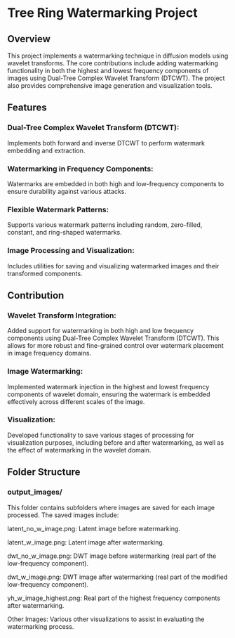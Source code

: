 # Tree Ring Watermarking Project
## Overview
This project implements a watermarking technique in diffusion models using wavelet transforms. The core contributions include adding watermarking functionality in both the highest and lowest frequency components of images using Dual-Tree Complex Wavelet Transform (DTCWT). The project also provides comprehensive image generation and visualization tools.

## Features
### Dual-Tree Complex Wavelet Transform (DTCWT): 
  Implements both forward and inverse DTCWT to perform watermark embedding and extraction.
### Watermarking in Frequency Components: 
Watermarks are embedded in both high and low-frequency components to ensure durability against various attacks.
### Flexible Watermark Patterns: 
Supports various watermark patterns including random, zero-filled, constant, and ring-shaped watermarks.
### Image Processing and Visualization: 
Includes utilities for saving and visualizing watermarked images and their transformed components.

## Contribution
### Wavelet Transform Integration: 
Added support for watermarking in both high and low frequency components using Dual-Tree Complex Wavelet Transform (DTCWT). This allows for more robust and fine-grained control over watermark placement in image frequency domains.
### Image Watermarking: 
Implemented watermark injection in the highest and lowest frequency components of wavelet domain, ensuring the watermark is embedded effectively across different scales of the image.
### Visualization: 
Developed functionality to save various stages of processing for visualization purposes, including before and after watermarking, as well as the effect of watermarking in the wavelet domain.

## Folder Structure
### output_images/
This folder contains subfolders where images are saved for each image processed. The saved images include:

latent_no_w_image.png: Latent image before watermarking.

latent_w_image.png: Latent image after watermarking.

dwt_no_w_image.png: DWT image before watermarking (real part of the low-frequency component).

dwt_w_image.png: DWT image after watermarking (real part of the modified low-frequency component).

yh_w_image_highest.png: Real part of the highest frequency components after watermarking.

Other Images: Various other visualizations to assist in evaluating the watermarking process.

